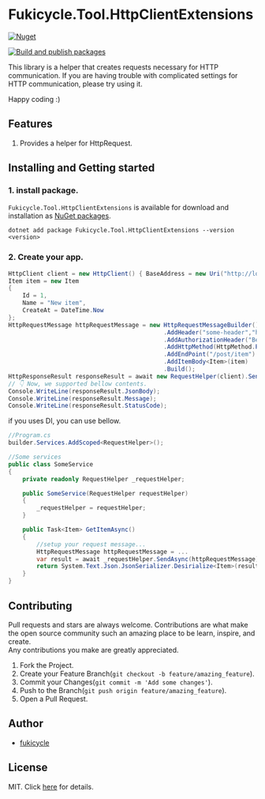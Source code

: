 # Fukicycle.Tool.HttpClientExtensions
[![Nuget](https://img.shields.io/nuget/v/Fukicycle.Tool.HttpClientExtensions.svg)](https://www.nuget.org/packages/Fukicycle.Tool.HttpClientExtensions)

[![Build and publish packages](https://github.com/fukicycle/Fukicycle.Tool.HttpClientExtensions/actions/workflows/production.yml/badge.svg)](https://github.com/fukicycle/Fukicycle.Tool.HttpClientExtensions/actions/workflows/production.yml)

This library is a helper that creates requests necessary for HTTP communication. If you are having trouble with complicated settings for HTTP communication, please try using it.

Happy coding :)

## Features
1. Provides a helper for HttpRequest.

## Installing and Getting started
### 1. install package.
`Fukicycle.Tool.HttpClientExtensions` is available for download and installation as [NuGet packages](https://www.nuget.org/packages/Fukicycle.Tool.HttpClientExtensions).
```
dotnet add package Fukicycle.Tool.HttpClientExtensions --version <version>
```

### 2. Create your app.
```cs
HttpClient client = new HttpClient() { BaseAddress = new Uri("http://localhost:8001/") };  // 👈 set your base address!
Item item = new Item
{
    Id = 1,
    Name = "New item",
    CreateAt = DateTime.Now
};
HttpRequestMessage httpRequestMessage = new HttpRequestMessageBuilder()                    // 👈 create request message builder!
                                            .AddHeader("some-header","header-value")       // 👈 set your header.
                                            .AddAuthorizationHeader("Bearer",token)        // 👈 set your authorization header.
                                            .AddHttpMethod(HttpMethod.Post)                // 👈 set your HttpMethod
                                            .AddEndPoint("/post/item")                     // 👈 set your end point for api or http request.
                                            .AddItemBody<Item>(item)                       // 👈 set your body.
                                            .Build();                                      // 👈 create HttpRequestMessage
HttpResponseResult responseResult = await new RequestHelper(client).SendAsync(httpRequestMessage); // 👈 Passing your http client. After that, you can send request!
// 👇 Now, we supported bellow contents.
Console.WriteLine(responseResult.JsonBody);
Console.WriteLine(responseResult.Message);
Console.WriteLine(responseResult.StatusCode);
```


if you uses DI, you can use bellow.
```cs
//Program.cs
builder.Services.AddScoped<RequestHelper>();

//Some services
public class SomeService
{
    private readonly RequestHelper _requestHelper;

    public SomeService(RequestHelper requestHelper)
    {
        _requestHelper = requestHelper;
    }

    public Task<Item> GetItemAsync()
    {
        //setup your request message...
        HttpRequestMessage httpRequestMessage = ...
        var result = await _requestHelper.SendAsync(httpRequestMessage);
        return System.Text.Json.JsonSerializer.Desirialize<Item>(result.JsonBody);
    }
}
```

## Contributing
Pull requests and stars are always welcome.
Contributions are what make the open source community such an amazing place to be learn, inspire, and create.   
Any contributions you make are greatly appreciated.

1. Fork the Project.
2. Create your Feature Branch(`git checkout -b feature/amazing_feature`).
3. Commit your Changes(`git commit -m 'Add some changes'`).
4. Push to the Branch(`git push origin feature/amazing_feature`).
5. Open a Pull Request.

## Author
- [fukicycle](https://github.com/fukicycle)

## License
MIT. Click [here](./LICENSE) for details.
